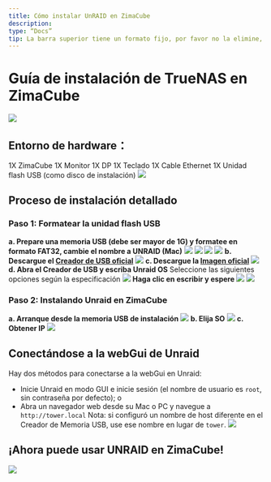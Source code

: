```yaml
---
title: Cómo instalar UnRAID en ZimaCube
description:
type: “Docs”
tip: La barra superior tiene un formato fijo, por favor no la elimine, la descripción es para el artículo y no se completará si no se llena, se cortará el primer párrafo del contenido
---
```

# Guía de instalación de TrueNAS en ZimaCube
![](https://manage.icewhale.io/api/static/docs/1727249736896_image.png)
## Entorno de hardware：
1X ZimaCube
1X Monitor
1X DP
1X Teclado
1X Cable Ethernet
1X Unidad flash USB (como disco de instalación)
![](https://manage.icewhale.io/api/static/docs/1727249911617_image.png)
## Proceso de instalación detallado
### Paso 1: Formatear la unidad flash USB
**a. Prepare una memoria USB (debe ser mayor de 1G) y formatee en formato FAT32, cambie el nombre a UNRAID (Mac)**
![](https://manage.icewhale.io/api/static/docs/1727249967953_image.png)
![](https://manage.icewhale.io/api/static/docs/1727249974644_image.png)
![](https://manage.icewhale.io/api/static/docs/1727249981977_image.png)
![](https://manage.icewhale.io/api/static/docs/1727249988198_image.png)
**b. Descargue el [Creador de USB oficial](https://unraid.net/download)**
![](https://manage.icewhale.io/api/static/docs/1727250152598_image.png)
**c. Descargue la [Imagen oficial](https://unraid.net/download)**
![](https://manage.icewhale.io/api/static/docs/1727250193523_image.png)
**d. Abra el Creador de USB y escriba Unraid OS**
Seleccione las siguientes opciones según la especificación
![](https://manage.icewhale.io/api/static/docs/1727250248143_image.png)
**Haga clic en escribir y espere**
![](https://manage.icewhale.io/api/static/docs/1727250272215_image.png)
![](https://manage.icewhale.io/api/static/docs/1727250278309_image.png)
### Paso 2: Instalando Unraid en ZimaCube
**a. Arranque desde la memoria USB de instalación**
![](https://manage.icewhale.io/api/static/docs/1727250302063_image.png)
**b. Elija SO**
![](https://manage.icewhale.io/api/static/docs/1727250317388_image.png)
**c. Obtener IP**
![](https://manage.icewhale.io/api/static/docs/1727250333338_image.png)
## Conectándose a la webGui de Unraid
Hay dos métodos para conectarse a la webGui en Unraid:
  - Inicie Unraid en modo GUI e inicie sesión (el nombre de usuario es `root`, sin contraseña por defecto); o
  - Abra un navegador web desde su Mac o PC y navegue a `http://tower.local` Nota: si configuró un nombre de host diferente en el Creador de Memoria USB, use ese nombre en lugar de `tower`.
![](https://manage.icewhale.io/api/static/docs/1727250410689_image.png)
## ¡Ahora puede usar UNRAID en ZimaCube!
![](https://manage.icewhale.io/api/static/docs/1727250432285_image.png)